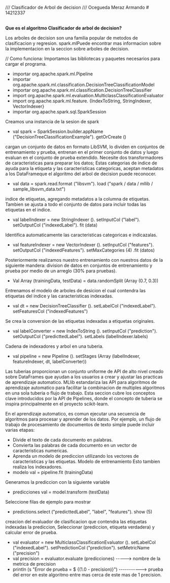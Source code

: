 ///  Clasificador de Arbol de decision ///   Ocegueda Meraz Armando # 14212337


<b><br>Que es el algoritmo Clasificador de arbol de decision? </b></br>

Los arboles de decision son una familia popular de metodos de clasificacion y regresion. spark.mlPuede encontrar mas informacion sobre la implementacion en la seccion sobre arboles de decision.

// Como funciona:
Importamos las bibliotecas y paquetes necesarios para cargar el programa.
* importar org.apache.spark.ml.Pipeline
* importar org.apache.spark.ml.classification.DecisionTreeClassificationModel
* importar org.apache.spark.ml.classification.DecisionTreeClassifier
* import org.apache.spark.ml.evaluation.MulticlassClassificationEvaluator
* import org.apache.spark.ml.feature. {IndexToString, StringIndexer, VectorIndexer}
* importar org.apache.spark.sql.SparkSession

Creamos una instancia de la sesion de spark
* val spark = SparkSession.builder.appName ("DecisionTreeClassificationExample"). getOrCreate ()

cargan un conjunto de datos en formato LibSVM, lo dividen en conjuntos de entrenamiento y prueba, entrenan en el primer conjunto de datos y luego evaluan en el conjunto de prueba extendido. Necesite dos transformadores de caracteristicas para preparar los datos; Estas categorias de indice de ayuda para la etiqueta y las caracteristicas categoricas, aceptan metadatos a los DataFrameque el algoritmo del arbol de decision puede reconocer.

* val data = spark.read.format ("libsvm"). load ("spark / data / mllib / sample_libsvm_data.txt")

indice de etiquetas, agregando metadatos a la columna de etiquetas. Tambien se ajusta a todo el conjunto de datos para incluir todas las etiquetas en el indice.
* val labelIndexer = new StringIndexer (). setInputCol ("label"). setOutputCol ("indexedLabel"). fit (data)

Identifica automaticamente las caracteristicas categoricas e indicazalas.
* val featureIndexer = new VectorIndexer (). setInputCol ("features"). setOutputCol ("indexedFeatures"). setMaxCategories (4) .fit (datos)

Posteriormente realizamos nuestro entrenamiento con nuestros datos de la siguiente mandera:
 division de datos en conjuntos de entrenamiento y prueba por medio de un arreglo (30% para pruebas).
* Val Array (trainingData, testData) = data.randomSplit (Array (0.7, 0.3))

Entrenamos el modelo de arboles de desicion el cual contendra las etiquetas del indice y las caracteristicas indexadas.
* val dt = new DecisionTreeClassifier (). setLabelCol ("indexedLabel"). setFeaturesCol ("indexedFeatures")

Se crea la conversion de las etiquetas indexadas a etiquetas originales.
* val labelConverter = new IndexToString (). setInputCol ("prediction"). setOutputCol ("predicttedLabel"). setLabels (labelIndexer.labels)

Cadena de indexadores y arbol en una tuberia.
* val pipeline = new Pipeline (). setStages (Array (labelIndexer, featureIndexer, dt, labelConverter))

Las tuberias proporcionan un conjunto uniforme de API de alto nivel creado sobre DataFrames que ayudan a los usuarios a crear y ajustar las practicas de aprendizaje automatico.
MLlib estandariza las API para algoritmos de aprendizaje automatico para facilitar la combinacion de multiples algoritmos en una sola tuberia o flujo de trabajo. Esta seccion cubre los conceptos clave introducidos por la API de Pipelines, donde el concepto de tuberia se inspira principalmente en el proyecto scikit-learn.

En el aprendizaje automatico, es comun ejecutar una secuencia de algoritmos para procesar y aprender de los datos. Por ejemplo, un flujo de trabajo de procesamiento de documentos de texto simple puede incluir varias etapas:

* Divide el texto de cada documento en palabras.
* Convierta las palabras de cada documento en un vector de caracteristicas numericas.
* Aprenda un modelo de prediccion utilizando los vectores de caracteristicas y las etiquetas.
Modelo de entrenamiento Esto tambien realiza los indexadores.
* modelo val = pipeline.fit (trainingData)

Generamos la prediccion con la siguiente variable
* predicciones val = model.transform (testData)

Seleccione filas de ejemplo para mostrar
* predictions.select ("predicttedLabel", "label", "features"). show (5)

creacion del evaluador de clasificacion que contendra las etiquetas indexadas la prediccion, Seleccionar (prediccion, etiqueta verdadera) y calcular error de prueba.
* val evaluator = new MulticlassClassificationEvaluator (). setLabelCol ("indexedLabel"). setPredictionCol ("prediction"). setMetricName ("precision")
* val precision = evaluator.evaluate (predicciones) -----> nombre de la metrica de precision
* println (s "Error de prueba = $ {(1.0 - precision)}") -----------> prueba del error en este algoritmo entre mas cerca de este mas de 1 precision.
